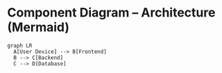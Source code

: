 # Component Diagram – Architecture (Mermaid)

```mermaid
graph LR
  A[User Device] --> B[Frontend]
  B --> C[Backend]
  C --> D[Database]
```
